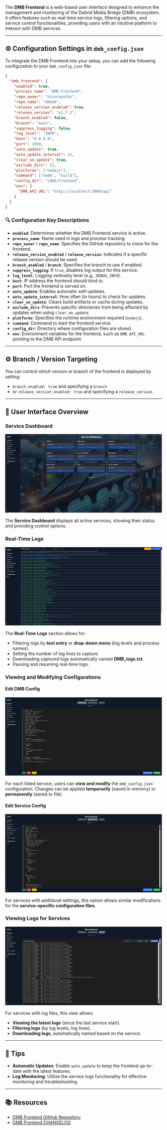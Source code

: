 The **DMB Frontend** is a web-based user interface designed to enhance the management and monitoring of the Debrid Media Bridge (DMB) ecosystem. It offers features such as real-time service logs, filtering options, and service control functionalities, providing users with an intuitive platform to interact with DMB services.

---

## ⚙️ Configuration Settings in `dmb_config.json`

To integrate the DMB Frontend into your setup, you can add the following configuration to your `dmb_config.json` file:

```json
{
  "dmb_frontend": {
    "enabled": true,
    "process_name": "DMB Frontend",
    "repo_owner": "nicocapalbo",
    "repo_name": "dmbdb",
    "release_version_enabled": true,
    "release_version": "v1.7.2",
    "branch_enabled": false,
    "branch": "main",
    "suppress_logging": false,
    "log_level": "INFO",
    "host": "0.0.0.0",
    "port": 3000,
    "auto_update": true,
    "auto_update_interval": 24,
    "clear_on_update": true,
    "exclude_dirs": [],
    "platforms": ["nodejs"],
    "command": ["node", "build"],
    "config_dir": "/dmb/frontend",
    "env": {
      "DMB_API_URL": "http://localhost:5000/api"
    }
  }
}
```

### 🔍 Configuration Key Descriptions

- **`enabled`**: Determines whether the DMB Frontend service is active.
- **`process_name`**: Name used in logs and process tracking.
- **`repo_owner`** / **`repo_name`**: Specifies the GitHub repository to clone for the frontend.
- **`release_version_enabled`** / **`release_version`**: Indicates if a specific release version should be used.
- **`branch_enabled`** / **`branch`**: Specifies the branch to use if enabled.
- **`suppress_logging`**: If `true`, disables log output for this service.
- **`log_level`**: Logging verbosity level (e.g., `DEBUG`, `INFO`).
- **`host`**: IP address the frontend should bind to.
- **`port`**: Port the frontend is served on.
- **`auto_update`**: Enables automatic self-updates.
- **`auto_update_interval`**: How often (in hours) to check for updates.
- **`clear_on_update`**: Clears build artifacts or cache during updates.
- **`exclude_dirs`**: Prevents specific directories from being affected by updates when using `clear_on_update`
- **`platforms`**: Specifies the runtime environment required (`nodejs`).
- **`command`**: Command to start the frontend service.
- **`config_dir`**: Directory where configuration files are stored.
- **`env`**: Environment variables for the frontend, such as `DMB_API_URL` pointing to the DMB API endpoint.

---

## ⚙️ Branch / Version Targeting
You can control which version or branch of the frontend is deployed by setting:

- `branch_enabled: true` and specifying a `branch`
- or `release_version_enabled: true` and specifying a `release_version`

---

## 📸 User Interface Overview

### Service Dashboard

![Service Dashboard](../assets/images/dmb_frontend/service_dashboard.PNG)

The **Service Dashboard** displays all active services, showing their status and providing control options.

### Real-Time Logs

![Real-Time Logs](../assets/images/dmb_frontend/real_time_logs.PNG)

The **Real-Time Logs** section allows for:

- Filtering logs by **text entry** or **drop-down menu** (log levels and process names).
- Setting the number of log lines to capture.
- Downloading captured logs automatically named **DMB_logs.txt**.
- Pausing and resuming real-time logs.

### Viewing and Modifying Configurations

#### Edit DMB Config

![Edit DMB Config](../assets/images/dmb_frontend/edit_dmb_config.PNG)

For each listed service, users can **view and modify** the `dmb_config.json` configuration. Changes can be applied **temporarily** (saved in memory) or **permanently** (saved to file).

#### Edit Service Config

![Edit Service Config](../assets/images/dmb_frontend/edit_service_config.PNG)

For services with additional settings, this option allows similar modifications for the **service-specific configuration files**.

### Viewing Logs for Services

![View Service Logs](../assets/images/dmb_frontend/view_service_logs.PNG)

For services with log files, this view allows:

- **Viewing the latest logs** (since the last service start).
- **Filtering logs** (by log levels, log lines).
- **Downloading logs**, automatically named based on the service.

---

## 🧠 Tips

- **Automatic Updates**: Enable `auto_update` to keep the frontend up-to-date with the latest features.
- **Log Monitoring**: Utilize the service logs functionality for effective monitoring and troubleshooting.

---

## 📚 Resources

- [DMB Frontend GitHub Repository](https://github.com/nicocapalbo/dmbdb)
- [DMB Frontend CHANGELOG](https://github.com/nicocapalbo/dmbdb/blob/main/CHANGELOG.md)
